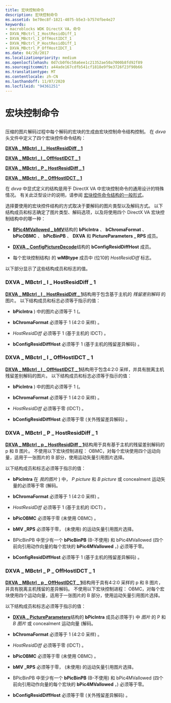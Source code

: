 ```yaml
---
title: 宏块控制命令
description: 宏块控制命令
ms.assetid: be70ec8f-1821-4075-b5e3-b7574fbe4e27
keywords:
- macroblocks WDK DirectX VA，命令
- DXVA_MBctrl_I_HostResidDiff_1
- DXVA_MBctrl_I_OffHostIDCT_1
- DXVA_MBctrl_P_HostResidDiff_1
- DXVA_MBctrl_P_OffHostIDCT_1
ms.date: 04/20/2017
ms.localizationpriority: medium
ms.openlocfilehash: 0d7cb0f6c50a6ee1c21352ae50a7000b8fd92f89
ms.sourcegitcommit: a44ade167cdfb541cf1818e9f9e3726f23f90b66
ms.translationtype: MT
ms.contentlocale: zh-CN
ms.lasthandoff: 11/07/2020
ms.locfileid: "94361251"
---
```

# <a name="macroblock-control-commands"></a>宏块控制命令


## <span id="ddk_macroblock_control_commands_gg"></span><span id="DDK_MACROBLOCK_CONTROL_COMMANDS_GG"></span>


压缩的图片解码过程中每个解码的宏块的生成由宏块控制命令结构控制。 在 *dxva* 头文件中定义了四个宏块控件命令结构：

[**DXVA \_ MBctrl \_ I \_ HostResidDiff \_ 1**](/windows-hardware/drivers/ddi/dxva/ns-dxva-_dxva_mbctrl_i_hostresiddiff_1)

[**DXVA \_ MBctrl \_ I \_ OffHostIDCT \_ 1**](/windows-hardware/drivers/ddi/dxva/ns-dxva-_dxva_mbctrl_i_offhostidct_1)

[**DXVA \_ MBctrl \_ P \_ HostResidDiff \_ 1**](/windows-hardware/drivers/ddi/dxva/ns-dxva-_dxva_mbctrl_p_hostresiddiff_1)

[**DXVA \_ MBctrl \_ P \_ OffHostIDCT \_ 1**](/windows-hardware/drivers/ddi/dxva/ns-dxva-_dxva_mbctrl_p_offhostidct_1)

在 *dxva* 中显式定义的结构是用于 DirectX VA 中宏块控制命令的通用设计的特殊情况。 有关此泛型设计的说明，请参阅 [宏块控件命令结构的一般形式](generic-form-of-macroblock-control-command-structures.md)。

选择要使用的宏块控件结构的方式取决于要解码的图片类型以及解码方式。 以下结构成员和标志确定了图片类型、解码选项，以及将使用四个 DirectX VA 宏块控制结构中的哪一种：

-   [**BPic4MVallowed \_ bMV**](/windows-hardware/drivers/ddi/dxva/ns-dxva-_dxva_pictureparameters)结构的 **bPicIntra** 、 **bChromaFormat** 、 **bPicOBMC** 、 **bPicBinPB** 、 **DXVA** 和 **PictureParameters \_ RPS** 成员。

-   [**DXVA \_ ConfigPictureDecode**](/windows-hardware/drivers/ddi/dxva/ns-dxva-_dxva_configpicturedecode)结构的 **bConfigResidDiffHost** 成员。

-   每个宏块控制结构) 的 **wMBtype** 成员中 (位10的 *HostResidDiff* 标志。

以下部分显示了这些结构成员和标志的值。

### <a name="span-iddxva_mbctrl_i_hostresiddiff_1spanspan-iddxva_mbctrl_i_hostresiddiff_1spanspan-iddxva_mbctrl_i_hostresiddiff_1spandxva_mbctrl_i_hostresiddiff_1"></a><span id="DXVA_MBctrl_I_HostResidDiff_1"></span><span id="dxva_mbctrl_i_hostresiddiff_1"></span><span id="DXVA_MBCTRL_I_HOSTRESIDDIFF_1"></span>DXVA \_ MBctrl \_ I \_ HostResidDiff \_ 1

[**DXVA \_ MBctrl \_ I \_ HostResidDiff \_ 1**](/windows-hardware/drivers/ddi/dxva/ns-dxva-_dxva_mbctrl_i_hostresiddiff_1)结构用于包含基于主机的 *残留差别解码* 的图片。 以下结构成员和标志必须等于指示的值：

-   **bPicIntra** ) 中的图片必须等于 1 (。

-   **bChromaFormat** 必须等于 1 (4:2:0 采样) 。

-   *HostResidDiff* 必须等于 1 (基于主机的 IDCT) 。

-   **bConfigResidDiffHost** 必须等于 1 (基于主机的残留差异解码) 。

### <a name="span-iddxva_mbctrl_i_offhostidct_1spanspan-iddxva_mbctrl_i_offhostidct_1spanspan-iddxva_mbctrl_i_offhostidct_1spandxva_mbctrl_i_offhostidct_1"></a><span id="DXVA_MBctrl_I_OffHostIDCT_1"></span><span id="dxva_mbctrl_i_offhostidct_1"></span><span id="DXVA_MBCTRL_I_OFFHOSTIDCT_1"></span>DXVA \_ MBctrl \_ I \_ OffHostIDCT \_ 1

[**DXVA \_ MBctrl \_ I \_ OffHostIDCT \_ 1**](/windows-hardware/drivers/ddi/dxva/ns-dxva-_dxva_mbctrl_i_offhostidct_1)结构用于包含4:2:0 采样，并具有脱离主机残留差别解码的图片。 以下结构成员和标志必须等于指示的值：

-   **bPicIntra** ) 中的图片必须等于 1 (。

-   **bChromaFormat** 必须等于 1 (4:2:0 采样) 。

-   *HostResidDiff* 必须等于零 (IDCT) 。

-   **bConfigResidDiffHost** 必须等于零 (关外残留差异解码) 。

### <a name="span-iddxva_mbctrl_p_hostresiddiff_1spanspan-iddxva_mbctrl_p_hostresiddiff_1spanspan-iddxva_mbctrl_p_hostresiddiff_1spandxva_mbctrl_p_hostresiddiff_1"></a><span id="DXVA_MBctrl_P_HostResidDiff_1"></span><span id="dxva_mbctrl_p_hostresiddiff_1"></span><span id="DXVA_MBCTRL_P_HOSTRESIDDIFF_1"></span>DXVA \_ MBctrl \_ P \_ HostResidDiff \_ 1

[**DXVA \_ MBctrl \_ p \_ HostResidDiff \_ 1**](/windows-hardware/drivers/ddi/dxva/ns-dxva-_dxva_mbctrl_p_hostresiddiff_1)结构用于具有基于主机的残留差别解码的 p 和 B 图片。 不使用以下宏块控制进程： OBMC，对每个宏块使用四个运动向量，适用于一张图片的 B 部分，使用运动矢量引用图片选择。

以下结构成员和标志必须等于指示的值：

-   **bPicIntra** 在 *我的图片* ) 中， *P picture* 和 *B picture* 或 concealment 运动矢量的必须等于零 (解码。

-   **bChromaFormat** 必须等于 1 (4:2:0 采样) 。

-   *HostResidDiff* 必须等于 1 (基于主机的 IDCT) 。

-   **bPicOBMC** 必须等于零 (未使用 OBMC) 。

-   **bMV \_RPS** 必须等于零， (未使用) 的运动矢量引用图片选择。

-   BPicBinPB 中至少有一个 **bPicBinPB** (B-不使用) 和 bPic4MVallowed (四个前向引用动作向量的每个宏块的 **bPic4MVallowed** ，) 必须等于零。

-   **bConfigResidDiffHost** 必须等于 1 (基于主机的残留差异解码) 。

### <a name="span-iddxva_mbctrl_p_offhostidct_1spanspan-iddxva_mbctrl_p_offhostidct_1spanspan-iddxva_mbctrl_p_offhostidct_1spandxva_mbctrl_p_offhostidct_1"></a><span id="DXVA_MBctrl_P_OffHostIDCT_1"></span><span id="dxva_mbctrl_p_offhostidct_1"></span><span id="DXVA_MBCTRL_P_OFFHOSTIDCT_1"></span>DXVA \_ MBctrl \_ P \_ OffHostIDCT \_ 1

[**DXVA \_ MBctrl \_ p \_ OffHostIDCT \_ 1**](/windows-hardware/drivers/ddi/dxva/ns-dxva-_dxva_mbctrl_p_offhostidct_1)结构用于具有4:2:0 采样的 p 和 B 图片，并具有脱离主机残留的差异解码。 不使用以下宏块控制进程： OBMC，对每个宏块使用四个运动向量，适用于一张图片的 B 部分，使用运动矢量引用图片选择。

以下结构成员和标志必须等于指示的值：

-   [**DXVA \_ PictureParameters**](/windows-hardware/drivers/ddi/dxva/ns-dxva-_dxva_pictureparameters)结构的 **bPicIntra** 成员必须等于) 中 *图片* 的 P 和 *B 图片* 或 concealment 运动向量 (解码。

-   **bChromaFormat** 必须等于 1 (4:2:0 采样) 。

-   *HostResidDiff* 必须等于零 (IDCT) 。

-   **bPicOBMC** 必须等于零 (未使用 OBMC) 。

-   **bMV \_RPS** 必须等于零， (未使用) 的运动矢量引用图片选择。

-   BPicBinPB 中至少有一个 **bPicBinPB** (B-不使用) 和 bPic4MVallowed (四个前向引用动作向量的每个宏块的 **bPic4MVallowed** ，) 必须等于零。

-   **bConfigResidDiffHost** 必须等于零 (关外残留差异解码) 。

